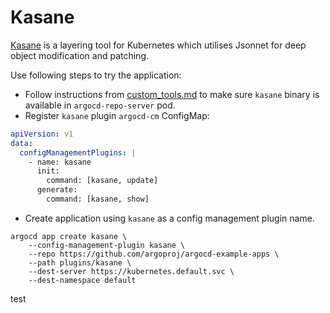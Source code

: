 # Kasane

[Kasane](https://github.com/google/kasane) is a layering tool for Kubernetes which utilises Jsonnet for deep object modification and patching.

Use following steps to try the application:

* Follow instructions from [custom_tools.md](https://github.com/argoproj/argo-cd/blob/master/docs/operator-manual/custom_tools.md) to make sure `kasane` binary is available in `argocd-repo-server` pod.
* Register `kasane` plugin `argocd-cm` ConfigMap:

```yaml
apiVersion: v1
data:
  configManagementPlugins: |
    - name: kasane
      init:
        command: [kasane, update]
      generate:
        command: [kasane, show]
```
* Create application using `kasane` as a config management plugin name.

```
argocd app create kasane \
    --config-management-plugin kasane \
    --repo https://github.com/argoproj/argocd-example-apps \
    --path plugins/kasane \
    --dest-server https://kubernetes.default.svc \
    --dest-namespace default
```
test
